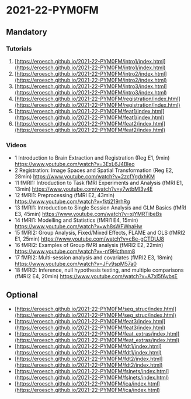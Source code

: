 # 2021-22-PYM0FM

## Mandatory
### Tutorials
1. [https://eroesch.github.io/2021-22-PYM0FM/intro1/index.html](https://eroesch.github.io/2021-22-PYM0FM/intro1/index.html)
1. [https://eroesch.github.io/2021-22-PYM0FM/intro2/index.html](https://eroesch.github.io/2021-22-PYM0FM/intro2/index.html)
1. [https://eroesch.github.io/2021-22-PYM0FM/intro3/index.html](https://eroesch.github.io/2021-22-PYM0FM/intro3/index.html)
1. [https://eroesch.github.io/2021-22-PYM0FM/registration/index.html](https://eroesch.github.io/2021-22-PYM0FM/registration/index.html)
1. [https://eroesch.github.io/2021-22-PYM0FM/feat1/index.html](https://eroesch.github.io/2021-22-PYM0FM/feat1/index.html)
1. [https://eroesch.github.io/2021-22-PYM0FM/feat2/index.html](https://eroesch.github.io/2021-22-PYM0FM/feat2/index.html)

### Videos
* 1 Introduction to Brain Extraction and Registration (Reg E1, 9min) https://www.youtube.com/watch?v=3ExL6J4BIeo
* 2 Registration: Image Spaces and Spatial Transformation (Reg E2, 28min) https://www.youtube.com/watch?v=2zcfYgdxhKM
* 11 fMRI1: Introduction to Task fMRI Experiments and Analysis (fMRI E1, 13min) https://www.youtube.com/watch?v=y7wtbMl3y4E
* 12 fMRI1: Preprocessing (fMRI E2, 43min) https://www.youtube.com/watch?v=fkti219rhRg
* 13 fMRI1: Introduction to Single Session Analysis and GLM Basics (fMRI E3, 45min) https://www.youtube.com/watch?v=xjYMRTibeBs
* 14 fMRI1: Modelling and Statistics (fMRI1 E4, 15min) https://www.youtube.com/watch?v=wh8sWFWnaHw
* 15 fMRI2: Group Analysis, Fixed/Mixed Effects, FLAME and OLS (fMRI2 E1, 25min) https://www.youtube.com/watch?v=cBe-gCTDUJ8
* 16 fMRI2: Examples of Group fMRI analysis (fMRI2 E2, 22min) https://www.youtube.com/watch?v=-nf9Hcthnm8
* 17 fMRI2: Multi-session analysis and covariates (fMRI2 E3, 18min) https://www.youtube.com/watch?v=JFv9spM57a0
* 18 fMRI2: Inference, null hypothesis testing, and multiple comparisons (fMRI2 E4, 20min) https://www.youtube.com/watch?v=A7xl5fAybsE


## Optional
* [https://eroesch.github.io/2021-22-PYM0FM/seg_struc/index.html](https://eroesch.github.io/2021-22-PYM0FM/seg_struc/index.html)
* [https://eroesch.github.io/2021-22-PYM0FM/feat3/index.html](https://eroesch.github.io/2021-22-PYM0FM/feat3/index.html)
* [https://eroesch.github.io/2021-22-PYM0FM/feat_extras/index.html](https://eroesch.github.io/2021-22-PYM0FM/feat_extras/index.html)
* [https://eroesch.github.io/2021-22-PYM0FM/fdt1/index.html](https://eroesch.github.io/2021-22-PYM0FM/fdt1/index.html)
* [https://eroesch.github.io/2021-22-PYM0FM/fdt2/index.html](https://eroesch.github.io/2021-22-PYM0FM/fdt2/index.html)
* [https://eroesch.github.io/2021-22-PYM0FM/fslnets/index.html](https://eroesch.github.io/2021-22-PYM0FM/fslnets/index.html)
* [https://eroesch.github.io/2021-22-PYM0FM/ica/index.html](https://eroesch.github.io/2021-22-PYM0FM/ica/index.html)
